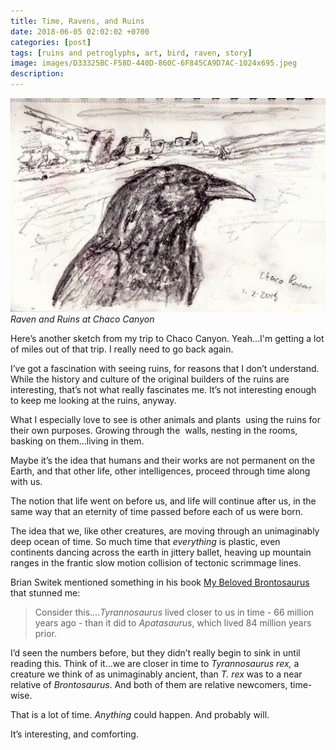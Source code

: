 ```yaml
---
title: Time, Ravens, and Ruins
date: 2018-06-05 02:02:02 +0700
categories: [post]
tags: [ruins and petroglyphs, art, bird, raven, story]
image: images/D33325BC-F58D-440D-860C-6F845CA9D7AC-1024x695.jpeg
description: 
---
```


![Raven and Ruins at Chaco Canyon](images/D33325BC-F58D-440D-860C-6F845CA9D7AC-1024x695.jpeg) *Raven and Ruins at Chaco Canyon*

Here’s another sketch from my trip to Chaco Canyon. Yeah...I'm getting a lot of miles out of that trip. I really need to go back again.

I’ve got a fascination with seeing ruins, for reasons that I don’t understand. While the history and culture of the original builders of the ruins are interesting, that’s not what really fascinates me. It’s not interesting enough to keep me looking at the ruins, anyway.

What I especially love to see is other animals and plants  using the ruins for their own purposes. Growing through the  walls, nesting in the rooms, basking on them...living in them.

Maybe it’s the idea that humans and their works are not permanent on the Earth, and that other life, other intelligences, proceed through time along with us.

The notion that life went on before us, and life will continue after us, in the same way that an eternity of time passed before each of us were born.

The idea that we, like other creatures, are moving through an unimaginably deep ocean of time. So much time that _everything_ is plastic, even continents dancing across the earth in jittery ballet, heaving up mountain ranges in the frantic slow motion collision of tectonic scrimmage lines.

Brian Switek mentioned something in his book [My Beloved Brontosaurus](https://www.amazon.com/My-Beloved-Brontosaurus-Favorite-Dinosaurs/dp/0374534268) that stunned me:

> Consider this...._Tyrannosaurus_ lived closer to us in time - 66 million years ago - than it did to _Apatasaurus_, which lived 84 million years prior.

I’d seen the numbers before, but they didn’t really begin to sink in until reading this. Think of it...we are closer in time to _Tyrannosaurus_ _rex,_ a creature we think of as unimaginably ancient, than _T. rex_ was to a near relative of _Brontosaurus_. And both of them are relative newcomers, time-wise.

That is a lot of time. _Anything_ could happen. And probably will.

It’s interesting, and comforting.